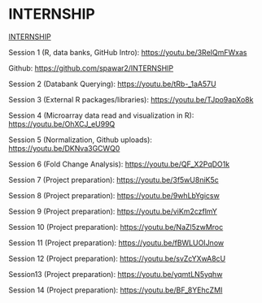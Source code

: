 # INTERNSHIP

[INTERNSHIP](https://pawar1550.wixsite.com/claflin-courses/copy-of-csci-hnth-391-2)

Session 1 (R, data banks, GitHub Intro): https://youtu.be/3ReIQmFWxas

Github: https://github.com/spawar2/INTERNSHIP

Session 2 (Databank Querying): https://youtu.be/tRb-_1aA57U

Session 3 (External R packages/libraries): https://youtu.be/TJpo9apXo8k

Session 4 (Microarray data read and visualization in R): https://youtu.be/OhXCJ_eU99Q

Session 5 (Normalization, Github uploads): https://youtu.be/DKNva3GCWQ0

Session 6 (Fold Change Analysis): https://youtu.be/QF_X2PqDO1k

Session 7 (Project preparation): https://youtu.be/3f5wU8niK5c

Session 8 (Project preparation): https://youtu.be/9whLbYgicsw

Session 9 (Project preparation): https://youtu.be/viKm2czflmY

Session 10 (Project preparation): https://youtu.be/NaZl5zwMroc

Session 11  (Project preparation): https://youtu.be/fBWLUOIJnow

Session 12 (Project preparation): https://youtu.be/svZcYXwA8cU

Session13 (Project preparation): https://youtu.be/yqmtLN5yqhw

Session 14 (Project preparation): https://youtu.be/BF_8YEhcZMI
